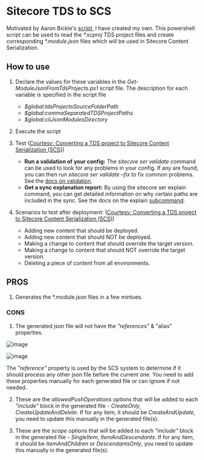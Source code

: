 # Sitecore TDS to SCS

Motivated by Aaron Bickle's [script](https://gist.github.com/bic742/f77783c643420b704535d88fcbb5b18e), I have created my own.
This powershell script can be used to read the _*.scproj_ TDS project files and create corresponding _*.module.json_ files which will be used in Sitecore Content Serialization.

## How to use
1. Declare the values for these variables in the _Get-ModuleJsonFromTdsProjects.ps1_ script file. The description for each variable is specified in the script file

   - _$global:tdsProjectsSourceFolderPath_
   - _$global:commaSeparatedTDSProjectPaths_
   - _$global:cliJsonModulesDirectory_
  
2. Execute the script
3. Test ([Courtesy: Converting a TDS project to Sitecore Content Serialization (SCS)](https://community.sitecore.com/community?id=community_Blog&sys_id=9390c8a91b76359438a46421b24bcb40))
   - **Run a validation of your config:** The _sitecore ser validate_ command can be used to look for any problems in your config. If any are found, you can then run _sitecore ser validate –fix_ to fix common problems. See the [docs on validation](https://doc.sitecore.com/xmc/en/developers/xm-cloud/validate-serialized-content-items.html). 
   - **Get a sync explanation report:** By using the sitecore ser explain command, you can get detailed information on why certain paths are included in the sync. See the docs on the explain [subcommand](https://doc.sitecore.com/xmc/en/developers/xm-cloud/the-cli-serialization-command.html#the-explain-subcommand). 

4. Scenarios to test after deployment: ([Courtesy: Converting a TDS project to Sitecore Content Serialization (SCS)](https://community.sitecore.com/community?id=community_Blog&sys_id=9390c8a91b76359438a46421b24bcb40))

   - Adding new content that should be deployed. 
   - Adding new content that should NOT be deployed. 
   - Making a change to content that should override the target version. 
   - Making a change to content that should NOT override the target version. 
   - Deleting a piece of content from all environments. 

## PROS
1. Generates the *.module.json files in a few mintues.

### CONS
1. The generated json file will not have the _"references"_ & "alias" properties.
   
![image](https://github.com/joinsukesh/Sitecore_TDS_To_SCS/assets/24619393/64f35abf-bf8e-4fd5-a747-f82bc55ad8ca)




![image](https://github.com/joinsukesh/Sitecore_TDS_To_SCS/assets/24619393/272b027f-4350-41e8-b47a-864652fcab92)




The _"reference"_ property is used by the SCS system to determine if it should process any other json file before the current one. You need to add these properties manually for each generated file or can ignore if not needed.

2. These are the _allowedPushOperations_ options that will be added to each _"include"_ block in the generated file - _CreateOnly_, _CreateUpdateAndDelete_.
If for any item, it should be _CreateAndUpdate_, you need to update this manually in the generated file(s).

4. These are the _scope_ options that will be added to each _"include"_ block in the generated file - _SingleItem_, _ItemAndDescendants_.
If for any item, it should be _ItemAndChildren_ or _DescendantsOnly_, you need to update this manually in the generated file(s).
   
